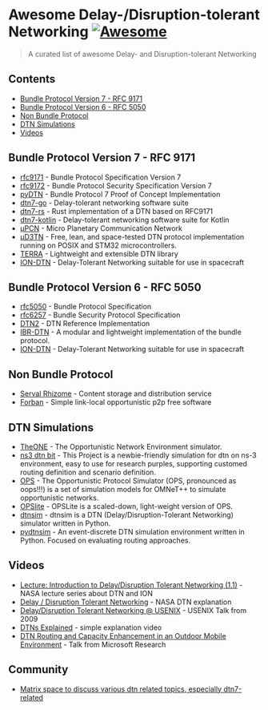 # Awesome Delay-/Disruption-tolerant Networking [![Awesome](https://awesome.re/badge.svg)](https://awesome.re)

> A curated list of awesome Delay- and Disruption-tolerant Networking

## Contents

- [Bundle Protocol Version 7 - RFC 9171](#bundle-protocol-version-7---rfc-9171)
- [Bundle Protocol Version 6 - RFC 5050](#bundle-protocol-version-6---rfc-5050)
- [Non Bundle Protocol](#non-bundle-protocol)
- [DTN Simulations](#dtn-simulations)
- [Videos](#videos)

## Bundle Protocol Version 7 - RFC 9171

- [rfc9171](https://tools.ietf.org/html/rfc9171) - Bundle Protocol Specification Version 7
- [rfc9172](https://tools.ietf.org/html/rfc9172) - Bundle Protocol Security Specification Version 7
- [pyDTN](https://git.ifne.eu/space-public/pyDTN) - Bundle Protocol 7 Proof of Concept Implementation
- [dtn7-go](https://github.com/dtn7/dtn7-go) - Delay-tolerant networking software suite
- [dtn7-rs](https://github.com/dtn7/dtn7-rs) - Rust implementation of a DTN based on RFC9171
- [dtn7-kotlin](https://github.com/NodleCode/dtn7-kotlin/) - Delay-tolerant networking software suite for Kotlin
- [µPCN](https://upcn.eu) - Micro Planetary Communication Network
- [µD3TN](https://gitlab.com/d3tn/ud3tn) - Free, lean, and space-tested DTN protocol implementation running on POSIX and STM32 microcontrollers.
- [TERRA](https://github.com/RightMesh/Terra/) - Lightweight and extensible DTN library
- [ION-DTN](https://sourceforge.net/projects/ion-dtn/) - Delay-Tolerant Networking suitable for use in spacecraft

## Bundle Protocol Version 6 - RFC 5050

- [rfc5050](https://tools.ietf.org/html/rfc5050) - Bundle Protocol Specification
- [rfc6257](https://tools.ietf.org/html/rfc6257) - Bundle Security Protocol Specification
- [DTN2](https://github.com/delay-tolerant-networking/DTN2) - DTN Reference Implementation
- [IBR-DTN](https://github.com/ibrdtn/ibrdtn) - A modular and lightweight implementation of the bundle protocol.
- [ION-DTN](https://sourceforge.net/projects/ion-dtn/) - Delay-Tolerant Networking suitable for use in spacecraft

## Non Bundle Protocol

- [Serval Rhizome](https://github.com/servalproject/serval-dna) - Content storage and distribution service
- [Forban](https://github.com/adulau/Forban) - Simple link-local opportunistic p2p free software

## DTN Simulations

- [TheONE](https://github.com/akeranen/the-one) - The Opportunistic Network Environment simulator.
- [ns3 dtn bit](https://github.com/bit-oh-my-god/ns3-dtn-bit) - This Project is a newbie-friendly simulation for dtn on ns-3 environment, easy to use for research purples, supporting customed routing definition and scenario definition.
- [OPS](https://github.com/ComNets-Bremen/OPS) - The Opportunistic Protocol Simulator (OPS, pronounced as oops!!!) is a set of simulation models for OMNeT++ to simulate opportunistic networks.
- [OPSlite](https://github.com/ComNets-Bremen/OPSLite) - OPSLite is a scaled-down, light-weight version of OPS.
- [dtnsim](https://github.com/h-ohsaki/dtnsim) - dtnsim is a DTN (Delay/Disruption-Tolerant Networking) simulator written in Python.
- [pydtnsim](https://github.com/ducktec/pydtnsim) - An event-discrete DTN simulation environment written in Python. Focused on evaluating routing approaches.


## Videos

- [Lecture: Introduction to Delay/Disruption Tolerant Networking (1.1)](https://youtu.be/2RHzIxbBJgo) - NASA lecture series about DTN and ION
- [Delay / Disruption Tolerant Networking](https://youtu.be/0gCMIiJdYPQ) - NASA DTN explanation
- [Delay/Disruption Tolerant Networking @ USENIX](https://youtu.be/cr5A2WQGzIQ) - USENIX Talk from 2009
- [DTNs Explained](https://youtu.be/BGQD1UN_q_g) - simple explanation video
- [DTN Routing and Capacity Enhancement in an Outdoor Mobile Environment](https://youtu.be/BAe271zGPL8) - Talk from Microsoft Research

## Community

- [Matrix space to discuss various dtn related topics, especially dtn7-related](https://matrix.to/#/#dtn7:matrix.org)

